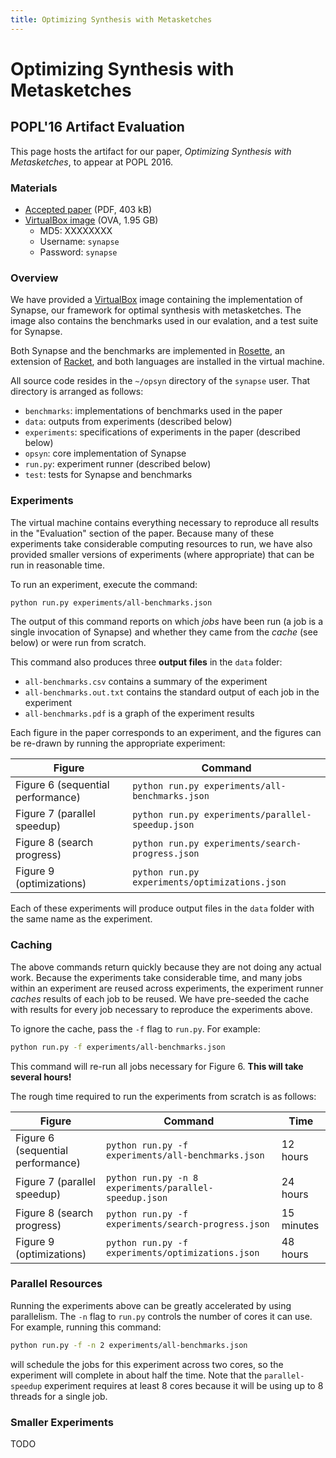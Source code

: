 ```yaml
---
title: Optimizing Synthesis with Metasketches
---
```


# Optimizing Synthesis with Metasketches

## POPL'16 Artifact Evaluation

This page hosts the artifact for our paper, *Optimizing Synthesis with Metasketches*, to appear at POPL 2016.

### Materials

* [Accepted paper](paper.pdf) (PDF, 403 kB)
* [VirtualBox image](synapse.ova) (OVA, 1.95 GB)
  * MD5: XXXXXXXX
  * Username: `synapse`
  * Password: `synapse`

### Overview

We have provided a [VirtualBox](https://www.virtualbox.org/wiki/Downloads) image containing the implementation of Synapse,
our framework for optimal synthesis with metasketches.
The image also contains the benchmarks used in our evalation,
and a test suite for Synapse. 

Both Synapse and the benchmarks are implemented in [Rosette](http://homes.cs.washington.edu/~emina/rosette/), an extension of [Racket](http://racket-lang.org/), and both languages are installed in the virtual machine.

All source code resides in the `~/opsyn` directory of the `synapse` user.
That directory is arranged as follows:

* `benchmarks`: implementations of benchmarks used in the paper
* `data`: outputs from experiments (described below)
* `experiments`: specifications of experiments in the paper (described below)
* `opsyn`: core implementation of Synapse
* `run.py`: experiment runner (described below)
* `test`: tests for Synapse and benchmarks

### Experiments

The virtual machine contains everything necessary to reproduce all results in the "Evaluation" section of the paper.
Because many of these experiments take considerable computing resources to run, we have also provided smaller versions of experiments (where appropriate) that can be run in reasonable time.

To run an experiment, execute the command:

```bash
python run.py experiments/all-benchmarks.json
```

The output of this command reports on which *jobs* have been run
(a job is a single invocation of Synapse)
and whether they came from the *cache* (see below)
or were run from scratch.

This command also produces three **output files** in the `data` folder:

* `all-benchmarks.csv` contains a summary of the experiment
* `all-benchmarks.out.txt` contains the standard output of each job in the experiment
* `all-benchmarks.pdf` is a graph of the experiment results

Each figure in the paper corresponds to an experiment,
and the figures can be re-drawn by running the appropriate experiment:

Figure   | Command
---------|--------
Figure 6 (sequential performance) | `python run.py experiments/all-benchmarks.json`
Figure 7 (parallel speedup) | `python run.py experiments/parallel-speedup.json`
Figure 8 (search progress) | `python run.py experiments/search-progress.json`
Figure 9 (optimizations) | `python run.py experiments/optimizations.json`

Each of these experiments will produce output files in the `data` folder with the same name as the experiment.

### Caching

The above commands return quickly because they are not doing any actual work.
Because the experiments take considerable time,
and many jobs within an experiment are reused across experiments,
the experiment runner *caches* results of each job to be reused.
We have pre-seeded the cache with results for every job necessary to reproduce the experiments above.

To ignore the cache, pass the `-f` flag to `run.py`.
For example:

```bash
python run.py -f experiments/all-benchmarks.json
```

This command will re-run all jobs necessary for Figure 6. **This will take several hours!**

The rough time required to run the experiments from scratch is as follows:

Figure | Command | Time
-------|---------|-----
Figure 6 (sequential performance) | `python run.py -f experiments/all-benchmarks.json` | 12 hours
Figure 7 (parallel speedup) | `python run.py -n 8 experiments/parallel-speedup.json` | 24 hours
Figure 8 (search progress) | `python run.py -f experiments/search-progress.json` | 15 minutes
Figure 9 (optimizations) | `python run.py -f experiments/optimizations.json` | 48 hours

### Parallel Resources

Running the experiments above can be greatly accelerated by using parallelism.
The `-n` flag to `run.py` controls the number of cores it can use.
For example, running this command:

```bash
python run.py -f -n 2 experiments/all-benchmarks.json
```

will schedule the jobs for this experiment across two cores,
so the experiment will complete in about half the time.
Note that the `parallel-speedup` experiment requires at least 8 cores
because it will be using up to 8 threads for a single job.

### Smaller Experiments

TODO





